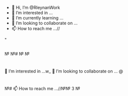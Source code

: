 - 👋 Hi, I’m @RleynanWork
- 👀 I’m interested in ...
- 🌱 I’m currently learning ...
- 💞️ I’m looking to collaborate on ...
- 📫 How to reach me ...//

<!---
RleynanWork/RleynanWork is a ✨ special ✨ repository because its `README.md` (this file) appears on your GitHub profile.
You can click the Preview link to take a look at your changes.
--->"
##
№
№#
№
№
#
#
👀 I’m interested in ...w_
💞️ I’m looking to collaborate on ...
@
#
№#
📫 How to reach me ...//№№
3
№

